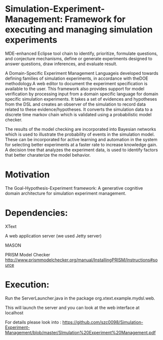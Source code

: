 # Simulation-Experiment-Management: Framework for executing and managing simulation experiments

MDE-enhanced Eclipse tool chain to identify, prioritize, formulate questions, and conjecture mechanisms, define or generate experiments designed to answer questions, draw inferences, and evaluate result.

 A Domain-Specific Experiment Management Languageis developed towards defining families of simulation experiments, in accordance with theDOE methodology.A web editor to document the experiment specification is available to the user. 
This framework also provides support for model verification by processing input from a domain specific language for domain specific simulation experiments. It takes a set of evidences and hypotheses from the DSL and creates an observer of the simulation to record data related to these evidence/hypotheses. It converts the simulation data to a discrete time markov chain which is validated using a probabilistic model checker.

The results of the  model checking are incorporated into Bayesian networks which is used to illustrate the probability of events in the simulation model. These can be incorporated for active learning and automation in the system for selecting better experiments at a faster rate to increase knowledge gain. A decision tree that analyzes the experiment data, is used to identify factors that better charaterize the model behavior.


# Motivation

The Goal-Hypothesis-Experiment framework: A generative cognitive domain architecture for simulation experiment management.


# Dependencies:

XText

A web application server (we used Jetty server)

MASON

PRISM Model Checker http://www.prismmodelchecker.org/manual/InstallingPRISM/Instructions#source


# Execution:
Run the ServerLauncher.java in the package org.xtext.example.mydsl.web.

This will launch the server and you can look at the web interface at localhost

For details please look into : https://github.com/szc0098/Simulation-Experiment-Management/blob/master/SImulation%20Experiment%20Management.pdf
